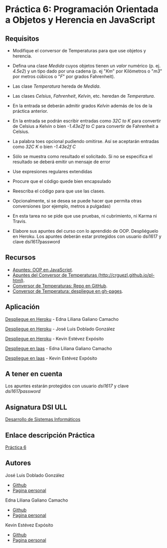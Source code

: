 # Práctica 6: Programación Orientada a Objetos y Herencia en JavaScript


## Requisitos

* Modifique el conversor de Temperaturas para que use objetos y herencia.

* Defina una clase *Medida* cuyos objetos tienen un *valor* numérico (p. ej. *4.5e2*) y un tipo dado por una cadena (p. ej "*Km*" por Kilómetros o "*m3*" por metros cúbicos o "*F*" por grados Fahrenheit).

* Las clase *Temperatura* hereda de *Medida*.

* Las clases *Celsius*, *Fahrenheit*, *Kelvin*, etc. heredan de *Temperatura*.

* En la entrada se deberán admitir grados *Kelvin* además de los de la práctica anterior.

* En la entrada se podrán escribir entradas como *32C to K* para convertir de Celsius a Kelvin o bien *-1.43e2f to C* para convertir de Fahrenheit a Celsius.

* La palabra toes opcional pudiendo omitirse. Así se aceptarán entradas como *32C K* o bien *-1.43e2f C*

* Sólo se muestra como resultado el solicitado. Si no se especifica el resultado se deberá emitir un mensaje de error

* Use expresiones regulares extendidas

* Procure que el código quede bien encapsulado

* Reescriba el código para que use las clases.

* Opcionalmente, si se desea se puede hacer que permita otras conversiones (por ejemplo, metros a pulgadas)

* En esta tarea no se pide que use pruebas, ni cubrimiento, ni Karma ni Travis.

* Elabore sus apuntes del curso con lo aprendido de OOP. Despliéguelo en Heroku. Los apuntes deberán estar protegidos con usuario dsi1617 y clave dsi1617password



## Recursos

* [Apuntes: OOP en JavaScript](https://casianorodriguezleon.gitbooks.io/ull-esit-1617/content/apuntes/oop/).
* [Apuntes del Conversor de Temperaturas (http://crguezl.github.io/pl-html)](http://crguezl.github.io/pl-html/node9.html).
* [Conversor de Temperaturas: Repo en GitHub](https://github.com/crguezl/ull-etsii-grado-pl-1213-temperature-converter).
* [Conversor de Temperatura: despliegue en gh-pages](http://crguezl.github.io/ull-etsii-grado-pl-1213-temperature-converter/).


## Aplicación

[Despliegue en Heroku]() - Edna Liliana Galiano Camacho

[Despliegue en Heroku](/) - José Luis Doblado González

[Despliegue en Heroku]() - Kevin Estévez Expósito

[Despliegue en Iaas]() - Edna Liliana Galiano Camacho

[Despliegue en Iaas]() - Kevin Estévez Expósito

## A tener en cuenta

Los apuntes estarán protegidos con usuario *dsi1617* y clave *dsi1617password*

## Asignatura DSI ULL

[Desarrollo de Sistemas Informáticos](https://campusvirtual.ull.es/1617/course/view.php?id=1136)

## Enlace descripción Práctica

[Práctica 6](https://casianorodriguezleon.gitbooks.io/ull-esit-1617/content/practicas/practicaoop.html)

## Autores

José Luis Doblado González  
* [Github](https://github.com/alu0100767001)
* [Pagina personal](https://alu0100767001.github.io/dsi-joseluis/)


Edna Liliana Galiano Camacho  
* [Github](https://github.com/ednagc)
* [Pagina personal](https://ednagc.github.io/edna-galiano/)

Kevin Estévez Expósito  
* [Github](https://github.com/alu0100821390)
* [Pagina personal](http://alu0100821390.github.io)
